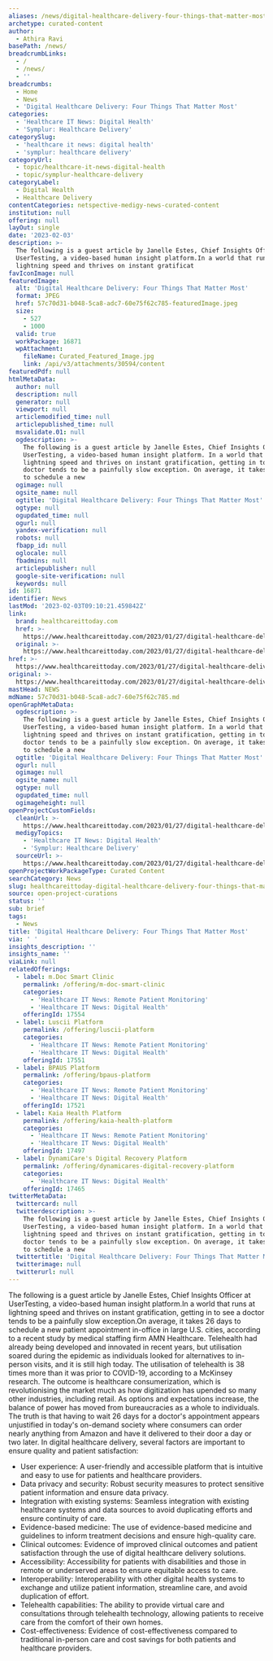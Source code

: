 ```yaml
---
aliases: /news/digital-healthcare-delivery-four-things-that-matter-most
archetype: curated-content
author:
  - Athira Ravi
basePath: /news/
breadcrumbLinks:
  - /
  - /news/
  - ''
breadcrumbs:
  - Home
  - News
  - 'Digital Healthcare Delivery: Four Things That Matter Most'
categories:
  - 'Healthcare IT News: Digital Health'
  - 'Symplur: Healthcare Delivery'
categorySlug:
  - 'healthcare it news: digital health'
  - 'symplur: healthcare delivery'
categoryUrl:
  - topic/healthcare-it-news-digital-health
  - topic/symplur-healthcare-delivery
categoryLabel:
  - Digital Health
  - Healthcare Delivery
contentCategories: netspective-medigy-news-curated-content
institution: null
offering: null
layOut: single
date: '2023-02-03'
description: >-
  The following is a guest article by Janelle Estes, Chief Insights Officer at
  UserTesting, a video-based human insight platform.In a world that runs at
  lightning speed and thrives on instant gratificat
favIconImage: null
featuredImage:
  alt: 'Digital Healthcare Delivery: Four Things That Matter Most'
  format: JPEG
  href: 57c70d31-b048-5ca8-adc7-60e75f62c785-featuredImage.jpeg
  size:
    - 527
    - 1000
  valid: true
  workPackage: 16871
  wpAttachment:
    fileName: Curated_Featured_Image.jpg
    link: /api/v3/attachments/30594/content
featuredPdf: null
htmlMetaData:
  author: null
  description: null
  generator: null
  viewport: null
  articlemodified_time: null
  articlepublished_time: null
  msvalidate.01: null
  ogdescription: >-
    The following is a guest article by Janelle Estes, Chief Insights Officer at
    UserTesting, a video-based human insight platform. In a world that runs at
    lightning speed and thrives on instant gratification, getting in to see a
    doctor tends to be a painfully slow exception. On average, it takes 26 days
    to schedule a new
  ogimage: null
  ogsite_name: null
  ogtitle: 'Digital Healthcare Delivery: Four Things That Matter Most'
  ogtype: null
  ogupdated_time: null
  ogurl: null
  yandex-verification: null
  robots: null
  fbapp_id: null
  oglocale: null
  fbadmins: null
  articlepublisher: null
  google-site-verification: null
  keywords: null
id: 16871
identifier: News
lastMod: '2023-02-03T09:10:21.459842Z'
link:
  brand: healthcareittoday.com
  href: >-
    https://www.healthcareittoday.com/2023/01/27/digital-healthcare-delivery-four-things-that-matter-most/
  original: >-
    https://www.healthcareittoday.com/2023/01/27/digital-healthcare-delivery-four-things-that-matter-most/
href: >-
  https://www.healthcareittoday.com/2023/01/27/digital-healthcare-delivery-four-things-that-matter-most/
original: >-
  https://www.healthcareittoday.com/2023/01/27/digital-healthcare-delivery-four-things-that-matter-most/
mastHead: NEWS
mdName: 57c70d31-b048-5ca8-adc7-60e75f62c785.md
openGraphMetaData:
  ogdescription: >-
    The following is a guest article by Janelle Estes, Chief Insights Officer at
    UserTesting, a video-based human insight platform. In a world that runs at
    lightning speed and thrives on instant gratification, getting in to see a
    doctor tends to be a painfully slow exception. On average, it takes 26 days
    to schedule a new
  ogtitle: 'Digital Healthcare Delivery: Four Things That Matter Most'
  ogurl: null
  ogimage: null
  ogsite_name: null
  ogtype: null
  ogupdated_time: null
  ogimageheight: null
openProjectCustomFields:
  cleanUrl: >-
    https://www.healthcareittoday.com/2023/01/27/digital-healthcare-delivery-four-things-that-matter-most/
  medigyTopics:
    - 'Healthcare IT News: Digital Health'
    - 'Symplur: Healthcare Delivery'
  sourceUrl: >-
    https://www.healthcareittoday.com/2023/01/27/digital-healthcare-delivery-four-things-that-matter-most/
openProjectWorkPackageType: Curated Content
searchCategory: News
slug: healthcareittoday-digital-healthcare-delivery-four-things-that-matter-most
source: open-project-curations
status: ''
sub: brief
tags:
  - News
title: 'Digital Healthcare Delivery: Four Things That Matter Most'
via: ' '
insights_description: ''
insights_name: ''
viaLink: null
relatedOfferings:
  - label: m.Doc Smart Clinic
    permalink: /offering/m-doc-smart-clinic
    categories:
      - 'Healthcare IT News: Remote Patient Monitoring'
      - 'Healthcare IT News: Digital Health'
    offeringId: 17554
  - label: Luscii Platform
    permalink: /offering/luscii-platform
    categories:
      - 'Healthcare IT News: Remote Patient Monitoring'
      - 'Healthcare IT News: Digital Health'
    offeringId: 17551
  - label: BPAUS Platform
    permalink: /offering/bpaus-platform
    categories:
      - 'Healthcare IT News: Remote Patient Monitoring'
      - 'Healthcare IT News: Digital Health'
    offeringId: 17521
  - label: Kaia Health Platform
    permalink: /offering/kaia-health-platform
    categories:
      - 'Healthcare IT News: Remote Patient Monitoring'
      - 'Healthcare IT News: Digital Health'
    offeringId: 17497
  - label: DynamiCare's Digital Recovery Platform
    permalink: /offering/dynamicares-digital-recovery-platform
    categories:
      - 'Healthcare IT News: Digital Health'
    offeringId: 17465
twitterMetaData:
  twittercard: null
  twitterdescription: >-
    The following is a guest article by Janelle Estes, Chief Insights Officer at
    UserTesting, a video-based human insight platform. In a world that runs at
    lightning speed and thrives on instant gratification, getting in to see a
    doctor tends to be a painfully slow exception. On average, it takes 26 days
    to schedule a new
  twittertitle: 'Digital Healthcare Delivery: Four Things That Matter Most'
  twitterimage: null
  twitterurl: null
---
```

<p>The following is a guest article by Janelle Estes, Chief Insights Officer at UserTesting, a video-based human insight platform.In a world that runs at lightning speed and thrives on instant gratification, getting in to see a doctor tends to be a painfully slow exception.On average, it takes 26 days to schedule a new patient appointment in-office in large U.S. cities, according to a recent study by medical staffing firm AMN Healthcare. Telehealth had already being developed and innovated in recent years, but utilisation soared during the epidemic as individuals looked for alternatives to in-person visits, and it is still high today. The utilisation of telehealth is 38 times more than it was prior to COVID-19, according to a McKinsey research. The outcome is healthcare consumerization, which is revolutionising the market much as how digitization has upended so many other industries, including retail. As options and expectations increase, the balance of power has moved from bureaucracies as a whole to individuals. The truth is that having to wait 26 days for a doctor's appointment appears unjustified in today's on-demand society where consumers can order nearly anything from Amazon and have it delivered to their door a day or two later. In digital healthcare delivery, several factors are important to ensure quality and patient satisfaction:</p><ul><li>User experience: A user-friendly and accessible platform that is intuitive and easy to use for patients and healthcare providers.</li><li>Data privacy and security: Robust security measures to protect sensitive patient information and ensure data privacy.</li><li>Integration with existing systems: Seamless integration with existing healthcare systems and data sources to avoid duplicating efforts and ensure continuity of care.</li><li>Evidence-based medicine: The use of evidence-based medicine and guidelines to inform treatment decisions and ensure high-quality care.</li><li>Clinical outcomes: Evidence of improved clinical outcomes and patient satisfaction through the use of digital healthcare delivery solutions.</li><li>Accessibility: Accessibility for patients with disabilities and those in remote or underserved areas to ensure equitable access to care.</li><li>Interoperability: Interoperability with other digital health systems to exchange and utilize patient information, streamline care, and avoid duplication of effort.</li><li>Telehealth capabilities: The ability to provide virtual care and consultations through telehealth technology, allowing patients to receive care from the comfort of their own homes.</li><li>Cost-effectiveness: Evidence of cost-effectiveness compared to traditional in-person care and cost savings for both patients and healthcare providers.</li></ul>